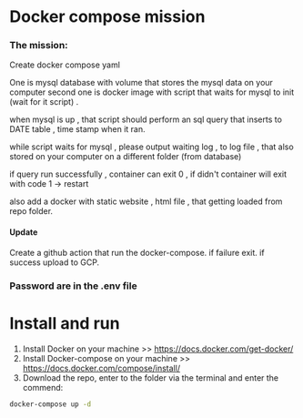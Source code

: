 # Docker compose mission
### The mission:
Create docker compose yaml

One is mysql database with volume that stores the mysql data on your computer second one is docker image with script that waits for mysql to init (wait for it script) .

when mysql is up , that script should perform an sql query that inserts to DATE table , time stamp when it ran.

while script waits for mysql , please output waiting log , to log file , that also stored on your computer on a different folder (from database)

if query run successfully , container can exit 0 , if didn't container will exit with code 1 -> restart

also add a docker with static website , html file , that getting loaded from repo folder.

#### Update 
Create a github action that run the ﻿docker-compose.
if failure exit.
if success upload to GCP.

### Password are in the .env file
# Install and run
1. Install Docker on your machine >> https://docs.docker.com/get-docker/
2. Install Docker-compose on your machine >> https://docs.docker.com/compose/install/
3. Download the repo, enter to the folder via the terminal and enter the commend:
 ```sh 
 docker-compose up -d
 ```
